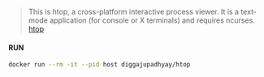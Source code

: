> This is htop, a cross-platform interactive process viewer. It is a text-mode application (for console or X terminals) and requires ncurses. 
[htop](https://htop.dev/index.html)

#### RUN
```bash
docker run --rm -it --pid host diggajupadhyay/htop
```
